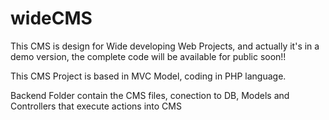# wideCMS
This CMS is design for Wide developing Web Projects, and actually it's in a demo version, the complete code will be available for public soon!!

This CMS Project is based in MVC Model, coding in PHP language.

Backend Folder contain the CMS files, conection to DB, Models and Controllers that execute actions into CMS
